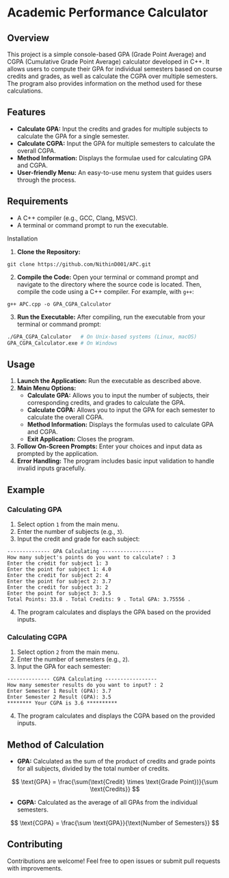 # Academic Performance Calculator

## Overview
This project is a simple console-based GPA (Grade Point Average) and CGPA (Cumulative Grade Point Average) calculator developed in C++. It allows users to compute their GPA for individual semesters based on course credits and grades, as well as calculate the CGPA over multiple semesters. The program also provides information on the method used for these calculations.

## Features
- **Calculate GPA:** Input the credits and grades for multiple subjects to calculate the GPA for a single semester.
- **Calculate CGPA:** Input the GPA for multiple semesters to calculate the overall CGPA.
- **Method Information:** Displays the formulae used for calculating GPA and CGPA.
- **User-friendly Menu:** An easy-to-use menu system that guides users through the process.

## Requirements
- A C++ compiler (e.g., GCC, Clang, MSVC).
- A terminal or command prompt to run the executable.

Installation
1. **Clone the Repository:**
```console
git clone https://github.com/NithinD001/APC.git
```
2. **Compile the Code:**
Open your terminal or command prompt and navigate to the directory where the source code is located. Then, compile the code using a C++ compiler. For example, with `g++`:
```console
g++ APC.cpp -o GPA_CGPA_Calculator
```
3. **Run the Executable:**
After compiling, run the executable from your terminal or command prompt:
```bash
./GPA_CGPA_Calculator   # On Unix-based systems (Linux, macOS)
GPA_CGPA_Calculator.exe # On Windows
```
## Usage
1. **Launch the Application:** Run the executable as described above.
2. **Main Menu Options:**
    - **Calculate GPA:** Allows you to input the number of subjects, their corresponding credits, and grades to calculate the GPA.
    - **Calculate CGPA:** Allows you to input the GPA for each semester to calculate the overall CGPA.
    - **Method Information:** Displays the formulas used to calculate GPA and CGPA.
    - **Exit Application:** Closes the program.
3. **Follow On-Screen Prompts:** Enter your choices and input data as prompted by the application.
4. **Error Handling:** The program includes basic input validation to handle invalid inputs gracefully.

## Example
### Calculating GPA
1. Select option `1` from the main menu.
2. Enter the number of subjects (e.g., `3`).
3. Input the credit and grade for each subject:
```console
-------------- GPA Calculating -----------------
How many subject's points do you want to calculate? : 3
Enter the credit for subject 1: 3
Enter the point for subject 1: 4.0
Enter the credit for subject 2: 4 
Enter the point for subject 2: 3.7
Enter the credit for subject 3: 2 
Enter the point for subject 3: 3.5
Total Points: 33.8 . Total Credits: 9 . Total GPA: 3.75556 .
```
4. The program calculates and displays the GPA based on the provided inputs.

### Calculating CGPA
1. Select option `2` from the main menu.
2. Enter the number of semesters (e.g., `2`).
3. Input the GPA for each semester:
```console
-------------- CGPA Calculating -----------------
How many semester results do you want to input? : 2
Enter Semester 1 Result (GPA): 3.7
Enter Semester 2 Result (GPA): 3.5
******** Your CGPA is 3.6 **********
```
4. The program calculates and displays the CGPA based on the provided inputs.

## Method of Calculation

- **GPA:** Calculated as the sum of the product of credits and grade points for all subjects, divided by the total number of credits.

<div style="text-align: center;">

$$
\text{GPA} = \frac{\sum(\text{Credit} \times \text{Grade Point})}{\sum \text{Credits}}
$$
    
</div>

- **CGPA:** Calculated as the average of all GPAs from the individual semesters.

<div style="text-align: center;">

$$
\text{CGPA} = \frac{\sum \text{GPA}}{\text{Number of Semesters}}
$$

</div>

## Contributing
Contributions are welcome! Feel free to open issues or submit pull requests with improvements.
